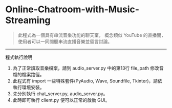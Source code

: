 # Online-Chatroom-with-Music-Streaming
>此程式為⼀個具有串流⾳樂功能的聊天室， 概念類似 YouTube 的直播間， 使⽤者可以⼀同閱聽串流直播音樂並留⾔討論。
---
程式執行說明
1. 為了正常讀取音樂檔案，請到 audio_server.py 中的第13行 file_path 修改音檔的檔案路徑。
2. 此程式有 import 一些特殊套件(PyAudio, Wave, Soundfile, Tkinter)，請依執行環境安裝。
2. 先分別執行 chat_server.py, audio_server.py。
3. 此時即可執行 client.py 便可以正常的啟動 GUI。
